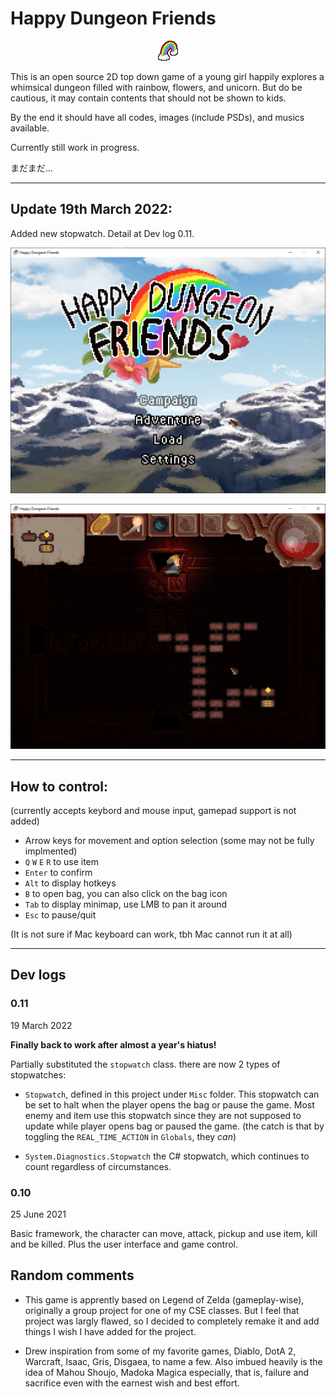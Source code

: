 # Happy Dungeon Friends

<p align="center">
  <img src="https://github.com/Amarthgul/HappyDungeonFriends/blob/main/Icon.bmp">
</p>

This is an open source 2D top down game of a young girl happily explores a whimsical dungeon 
filled with rainbow, flowers, and unicorn. But do be cautious, it may contain contents that should
not be shown to kids. 

By the end it should have all codes, images (include PSDs), and musics available.

Currently still work in progress. 

まだまだ...

--------------------------------------------------------

## Update 19th March 2022: 

Added new stopwatch. Detail at Dev log 0.11.    

<p align="center">
	<img src="https://github.com/Amarthgul/HappyDungeonFriends/blob/main/Content/Screencap/W4hXXG4.png" width="512">
</p>

<p align="center">
	<img src="https://github.com/Amarthgul/HappyDungeonFriends/blob/main/Content/Screencap/lye4f1D.png" width="512">
</p>

--------------------------------------------------------

## How to control: 

(currently accepts keybord and mouse input, gamepad support is not added)

* Arrow keys for movement and option selection (some may not be fully implmented)
* `Q` `W` `E` `R` to use item 
* `Enter` to confirm
* `Alt` to display hotkeys
* `B` to open bag, you can also click on the bag icon
* `Tab` to display minimap, use LMB to pan it around 
* `Esc` to pause/quit 

(It is not sure if Mac keyboard can work, tbh Mac cannot run it at all)  

--------------------------------------------------------

## Dev logs

### 0.11  

19 March 2022

**Finally back to work after almost a year's hiatus!**

Partially substituted the `stopwatch` class. there are now 2 types of stopwatches:

* `Stopwatch`, defined in this project under `Misc` folder. This stopwatch can be set to halt 
when the player opens the bag or pause the game. Most enemy and item use this stopwatch since
they are not supposed to update while player opens bag or paused the game. (the catch is that 
by toggling the `REAL_TIME_ACTION` in `Globals`, they *can*)

* `System.Diagnostics.Stopwatch` the C# stopwatch, which continues to count regardless of circumstances.  

### 0.10 

25 June 2021

Basic framework, the character can move, attack, pickup and use item, kill and be killed. 
Plus the user interface and game control.  

## Random comments 

* This game is apprently based on Legend of Zelda (gameplay-wise), originally a group project
for one of my CSE classes. But I feel that project was largly flawed, so I decided to completely 
remake it and add things I wish I have added for the project. 

* Drew inspiration from some of my favorite games, Diablo, DotA 2, Warcraft, Isaac, Gris, Disgaea, 
to name a few. Also imbued heavily is the idea of Mahou Shoujo, Madoka Magica especially, that is, failure 
and sacrifice even with the earnest wish and best effort. 
